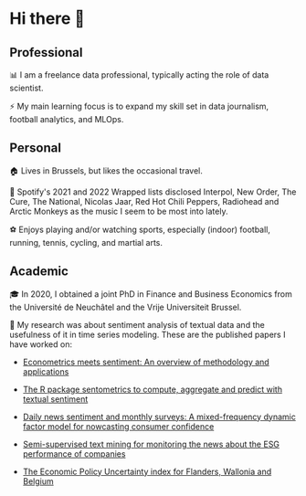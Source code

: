 # Hi there 👋

## Professional

📊 I am a freelance data professional, typically acting the role of data scientist.

⚡ My main learning focus is to expand my skill set in data journalism, football analytics, and MLOps.

## Personal

🏠 Lives in Brussels, but likes the occasional travel.

🎸 Spotify's 2021 and 2022 Wrapped lists disclosed Interpol, New Order, The Cure, The National, Nicolas Jaar, Red Hot Chili Peppers, Radiohead and Arctic Monkeys as the music I seem to be most into lately.

⚽ Enjoys playing and/or watching sports, especially (indoor) football, running, tennis, cycling, and martial arts.

## Academic

🎓 In 2020, I obtained a joint PhD in Finance and Business Economics from the Université de Neuchâtel and the Vrije Universiteit Brussel. 

📝 My research was about sentiment analysis of textual data and the usefulness of it in time series modeling. These are the published papers I have worked on:

- [Econometrics meets sentiment: An overview of methodology and applications](https://doi.org/10.1111/joes.12370)

- [The R package sentometrics to compute, aggregate and predict with textual sentiment](https://doi.org/10.18637/jss.v099.i02)

- [Daily news sentiment and monthly surveys: A mixed-frequency dynamic factor model for nowcasting consumer confidence](https://doi.org/10.1016/j.ijforecast.2021.11.005)

- [Semi-supervised text mining for monitoring the news about the ESG performance of companies](https://doi.org/10.1007/978-3-030-66891-4_10)

- [The Economic Policy Uncertainty index for Flanders, Wallonia and Belgium](http://dx.doi.org/10.2139/ssrn.3580000)
